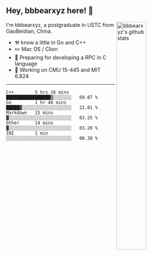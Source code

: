 ## Hey, bbbearxyz here! :wave:

<img align="right" alt="bbbearxyz's github stats" width="40%" src="https://github-readme-stats.vercel.app/api?username=bbbearxyz&show_icons=true">

I'm bbbearxyz, a postgraduate in USTC from GaoBeidian, China.

-   :hammer_and_pick:    know a little in Go and C++
-   :pencil2: Mac OS / Clion
-   :seedling: Preparing for developing a RPC in C language 
-   :thinking: Working on CMU 15-445 and MIT 6.824
---
<!--START_SECTION:waka-->
```text
C++        5 hrs 26 mins   █████████████████▒░░░░░░░   69.87 % 
Go         1 hr 46 mins    █████▓░░░░░░░░░░░░░░░░░░░   22.81 % 
Markdown   15 mins         ▓░░░░░░░░░░░░░░░░░░░░░░░░   03.25 % 
Other      14 mins         ▓░░░░░░░░░░░░░░░░░░░░░░░░   03.20 % 
INI        1 min           ░░░░░░░░░░░░░░░░░░░░░░░░░   00.38 % 
```
<!--END_SECTION:waka-->
